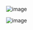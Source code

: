 ![image](https://github.com/user-attachments/assets/48ee60ec-010e-41f7-a3cf-0474e4f08ed5)

![image](https://github.com/user-attachments/assets/70ad23bd-757d-4ab5-8229-571434c047f1)
